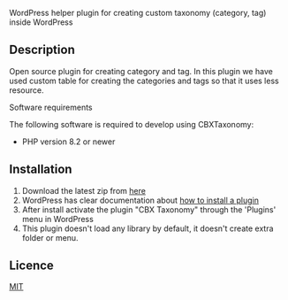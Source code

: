 WordPress helper plugin for creating custom taxonomy (category, tag) inside WordPress

## Description
Open source plugin for creating category and tag. In this plugin we have used custom table for creating the categories and tags so that it uses less resource.

Software requirements

The following software is required to develop using CBXTaxonomy:

 * PHP version 8.2 or newer


## Installation

1. Download the latest zip from [here](https://github.com/codeboxrcodehub/cbxtaxonomy/releases)
2. WordPress has clear documentation about [how to install a plugin](https://codex.wordpress.org/Managing_Plugins)
3. After install activate the plugin "CBX Taxonomy" through the 'Plugins' menu in WordPress
4. This plugin doesn't load any library by default, it doesn't create extra folder or menu.

## Licence

[MIT](https://github.com/codeboxrcodehub/cbxtaxonomy/blob/master/LICENSE.txt)